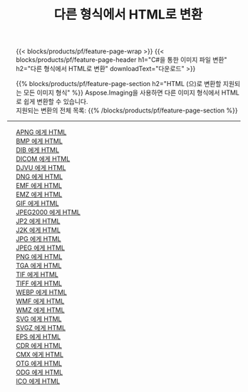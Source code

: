 ﻿---
title: 다른 형식에서 HTML로 변환 
weight: 3920
url: /ko/net/conversion/to/html 
lang: ko
langdirlevel: 2
locales: zh-hans,ja,it,ru,de,es,fr,nl,id,lt,pl,pt,vi,tr,ko,zh-hant,ar,hi,th,sv,cs,uk,he
description: Aspose.Imaging을 사용하면 다른 형식에서 HTML로 쉽게 변환할 수 있습니다.
---

{{< blocks/products/pf/feature-page-wrap >}}
{{< blocks/products/pf/feature-page-header h1="C#을 통한 이미지 파일 변환" h2="다른 형식에서 HTML로 변환" downloadText="다운로드" >}}


{{% blocks/products/pf/feature-page-section  h2="HTML (으)로 변환할 지원되는 모든 이미지 형식" %}}
Aspose.Imaging을 사용하면 다른 이미지 형식에서 HTML로 쉽게 변환할 수 있습니다.
<br/>
지원되는 변환의 전체 목록:
{{% /blocks/products/pf/feature-page-section %}}
<div class="container-fluid productfamilypage bg-gray">
    <div class="convertypes bg-gray agp-content section">
        <div class="container">
		<hr style="margin-left:-20px;"/>
		<div class="row other-converters">
		    <div class='col-md-2 other-converter remove-lp remove-rp'><a href="/imaging/ko/net/conversion/apng-to-html" >APNG 에게 HTML</a></div>
<div class='col-md-2 other-converter remove-lp remove-rp'><a href="/imaging/ko/net/conversion/bmp-to-html" >BMP 에게 HTML</a></div>
<div class='col-md-2 other-converter remove-lp remove-rp'><a href="/imaging/ko/net/conversion/dib-to-html" >DIB 에게 HTML</a></div>
<div class='col-md-2 other-converter remove-lp remove-rp'><a href="/imaging/ko/net/conversion/dicom-to-html" >DICOM 에게 HTML</a></div>
<div class='col-md-2 other-converter remove-lp remove-rp'><a href="/imaging/ko/net/conversion/djvu-to-html" >DJVU 에게 HTML</a></div>
<div class='col-md-2 other-converter remove-lp remove-rp'><a href="/imaging/ko/net/conversion/dng-to-html" >DNG 에게 HTML</a></div>
<div class='col-md-2 other-converter remove-lp remove-rp'><a href="/imaging/ko/net/conversion/emf-to-html" >EMF 에게 HTML</a></div>
<div class='col-md-2 other-converter remove-lp remove-rp'><a href="/imaging/ko/net/conversion/emz-to-html" >EMZ 에게 HTML</a></div>
<div class='col-md-2 other-converter remove-lp remove-rp'><a href="/imaging/ko/net/conversion/gif-to-html" >GIF 에게 HTML</a></div>
<div class='col-md-2 other-converter remove-lp remove-rp'><a href="/imaging/ko/net/conversion/jpeg2000-to-html" >JPEG2000 에게 HTML</a></div>
<div class='col-md-2 other-converter remove-lp remove-rp'><a href="/imaging/ko/net/conversion/jp2-to-html" >JP2 에게 HTML</a></div>
<div class='col-md-2 other-converter remove-lp remove-rp'><a href="/imaging/ko/net/conversion/j2k-to-html" >J2K 에게 HTML</a></div>
<div class='col-md-2 other-converter remove-lp remove-rp'><a href="/imaging/ko/net/conversion/jpg-to-html" >JPG 에게 HTML</a></div>
<div class='col-md-2 other-converter remove-lp remove-rp'><a href="/imaging/ko/net/conversion/jpeg-to-html" >JPEG 에게 HTML</a></div>
<div class='col-md-2 other-converter remove-lp remove-rp'><a href="/imaging/ko/net/conversion/png-to-html" >PNG 에게 HTML</a></div>
<div class='col-md-2 other-converter remove-lp remove-rp'><a href="/imaging/ko/net/conversion/tga-to-html" >TGA 에게 HTML</a></div>
<div class='col-md-2 other-converter remove-lp remove-rp'><a href="/imaging/ko/net/conversion/tif-to-html" >TIF 에게 HTML</a></div>
<div class='col-md-2 other-converter remove-lp remove-rp'><a href="/imaging/ko/net/conversion/tiff-to-html" >TIFF 에게 HTML</a></div>
<div class='col-md-2 other-converter remove-lp remove-rp'><a href="/imaging/ko/net/conversion/webp-to-html" >WEBP 에게 HTML</a></div>
<div class='col-md-2 other-converter remove-lp remove-rp'><a href="/imaging/ko/net/conversion/wmf-to-html" >WMF 에게 HTML</a></div>
<div class='col-md-2 other-converter remove-lp remove-rp'><a href="/imaging/ko/net/conversion/wmz-to-html" >WMZ 에게 HTML</a></div>
<div class='col-md-2 other-converter remove-lp remove-rp'><a href="/imaging/ko/net/conversion/svg-to-html" >SVG 에게 HTML</a></div>
<div class='col-md-2 other-converter remove-lp remove-rp'><a href="/imaging/ko/net/conversion/svgz-to-html" >SVGZ 에게 HTML</a></div>
<div class='col-md-2 other-converter remove-lp remove-rp'><a href="/imaging/ko/net/conversion/eps-to-html" >EPS 에게 HTML</a></div>
<div class='col-md-2 other-converter remove-lp remove-rp'><a href="/imaging/ko/net/conversion/cdr-to-html" >CDR 에게 HTML</a></div>
<div class='col-md-2 other-converter remove-lp remove-rp'><a href="/imaging/ko/net/conversion/cmx-to-html" >CMX 에게 HTML</a></div>
<div class='col-md-2 other-converter remove-lp remove-rp'><a href="/imaging/ko/net/conversion/otg-to-html" >OTG 에게 HTML</a></div>
<div class='col-md-2 other-converter remove-lp remove-rp'><a href="/imaging/ko/net/conversion/odg-to-html" >ODG 에게 HTML</a></div>
<div class='col-md-2 other-converter remove-lp remove-rp'><a href="/imaging/ko/net/conversion/ico-to-html" >ICO 에게 HTML</a></div>
                </div>
        </div>
    </div>
</div>
<br/>

